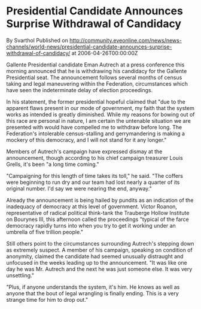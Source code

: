 # Presidential Candidate Announces Surprise Withdrawal of Candidacy
By Svarthol
Published on http://community.eveonline.com/news/news-channels/world-news/presidential-candidate-announces-surprise-withdrawal-of-candidacy/ at 2006-04-26T00:00:00Z

Gallente Presidential candidate Eman Autrech at a press conference this morning announced that he is withdrawing his candidacy for the Gallente Presidential seat. The announcement follows several months of census taking and legal maneuvering within the Federation, circumstances which have seen the indeterminate delay of election proceedings.  
  
In his statement, the former presidential hopeful claimed that "due to the apparent flaws present in our mode of government, my faith that the system works as intended is greatly diminished. While my reasons for bowing out of this race are personal in nature, I am certain the untenable situation we are presented with would have compelled me to withdraw before long. The Federation's intolerable census-stalling and gerrymandering is making a mockery of this democracy, and I will not stand for it any longer."  
  
Members of Autrech's campaign have expressed dismay at the announcement, though according to his chief campaign treasurer Louis Grells, it's been "a long time coming."  
  
"Campaigning for this length of time takes its toll," he said. "The coffers were beginning to run dry and our team had lost nearly a quarter of its original number. I'd say we were nearing the end, anyway."  
  
Already the announcement is being hailed by pundits as an indication of the inadequacy of democracy at this level of government. Victor Roanon, representative of radical political think-tank the Trauberge Hollow Institute on Bourynes III, this afternoon called the proceedings "typical of the farce democracy rapidly turns into when you try to get it working under an umbrella of five trillion people."  
  
Still others point to the circumstances surrounding Autrech's stepping down as extremely suspect. A member of his campaign, speaking on condition of anonymity, claimed the candidate had seemed unusually distraught and unfocused in the weeks leading up to the announcement. "It was like one day he was Mr. Autrech and the next he was just someone else. It was very unsettling."  
  
"Plus, if anyone understands the system, it's him. He knows as well as anyone that the bout of legal wrangling is finally ending. This is a very strange time for him to drop out."

